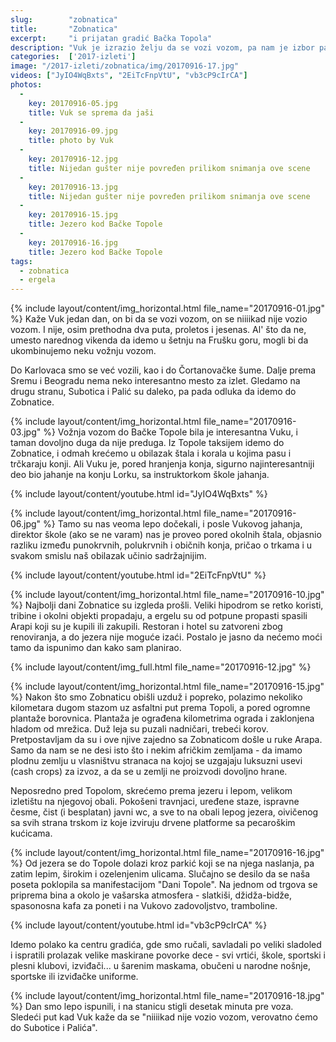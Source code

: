 ```yaml
---
slug:        "zobnatica"
title:       "Zobnatica"
excerpt:     "i prijatan gradić Bačka Topola"
description: "Vuk je izrazio želju da se vozi vozom, pa nam je izbor pao na Zobnaticu - dovoljno je blizu, ima šta će mu tamo biti interesantno, a ni Ela ni ja nismo bili od osnovne škole..."
categories:  ['2017-izleti']
image: "/2017-izleti/zobnatica/img/20170916-17.jpg"
videos: ["JyIO4WqBxts", "2EiTcFnpVtU", "vb3cP9cIrCA"]
photos:
  -
    key: 20170916-05.jpg
    title: Vuk se sprema da jaši
  -
    key: 20170916-09.jpg
    title: photo by Vuk
  -
    key: 20170916-12.jpg
    title: Nijedan gušter nije povređen prilikom snimanja ove scene
  -
    key: 20170916-13.jpg
    title: Nijedan gušter nije povređen prilikom snimanja ove scene
  -
    key: 20170916-15.jpg
    title: Jezero kod Bačke Topole
  -
    key: 20170916-16.jpg
    title: Jezero kod Bačke Topole
tags:
  - zobnatica
  - ergela
---
```


{% include layout/content/img_horizontal.html file_name="20170916-01.jpg" %}
Kaže Vuk jedan dan, on bi da se vozi vozom, on se niiiikad nije vozio vozom. I nije, osim prethodna dva puta,
proletos i jesenas. Al' što da ne, umesto narednog vikenda da idemo u šetnju na Frušku goru, mogli bi da 
ukombinujemo neku vožnju vozom.

Do Karlovaca smo se već vozili, kao i do Čortanovačke šume. Dalje prema Sremu i Beogradu nema neko interesantno
mesto za izlet. Gledamo na drugu stranu, Subotica i Palić su daleko, pa pada odluka da idemo do Zobnatice.

{% include layout/content/img_horizontal.html file_name="20170916-03.jpg" %}
Vožnja vozom do Bačke Topole bila je interesantna Vuku, i taman dovoljno duga da nije preduga. Iz Topole taksijem
idemo do Zobnatice, i odmah krećemo u obilazak štala i korala u kojima pasu i trčkaraju konji. Ali Vuku je,
pored hranjenja konja, sigurno
najinteresantniji deo bio jahanje na konju Lorku, sa instruktorkom škole jahanja.

{% include layout/content/youtube.html id="JyIO4WqBxts" %}

{% include layout/content/img_horizontal.html file_name="20170916-06.jpg" %}
Tamo su nas veoma lepo dočekali, i posle Vukovog jahanja, direktor škole (ako se ne varam) nas je proveo pored
okolnih štala, objasnio razliku između punokrvnih, polukrvnih i običnih konja, pričao o trkama i u svakom smislu
naš obilazak učinio sadržajnijim.

{% include layout/content/youtube.html id="2EiTcFnpVtU" %}

{% include layout/content/img_horizontal.html file_name="20170916-10.jpg" %}
Najbolji dani Zobnatice su izgleda prošli. Veliki hipodrom se retko koristi, tribine i okolni objekti propadaju,
a ergelu su od potpune propasti spasili Arapi koji su je kupili ili zakupili. Restoran i hotel su zatvoreni zbog 
renoviranja, a do jezera nije moguće izaći. Postalo je jasno da nećemo moći tamo da ispunimo dan kako sam
planirao.

{% include layout/content/img_full.html file_name="20170916-12.jpg" %}

{% include layout/content/img_horizontal.html file_name="20170916-15.jpg" %}
Nakon što smo Zobnaticu obišli uzduž i popreko, polazimo nekoliko kilometara dugom stazom uz asfaltni put prema
Topoli, a pored ogromne plantaže borovnica. Plantaža je ograđena kilometrima ograda i zaklonjena hladom od mrežica. Duž
leja su puzali nadničari, trebeći korov. Pretpostavljam da su i ove njive zajedno sa Zobnaticom došle u ruke Arapa. Samo
da nam se ne desi isto što i nekim afričkim zemljama - da imamo plodnu zemlju u vlasništvu stranaca na kojoj se uzgajaju 
luksuzni usevi (cash crops) za izvoz, a da se u zemlji ne proizvodi dovoljno hrane.

Neposredno pred Topolom, skrećemo prema jezeru i lepom, velikom izletištu na njegovoj obali. Pokošeni
travnjaci, uređene staze, ispravne česme, čist (i besplatan) javni wc, a sve to na obali lepog jezera, oivičenog
sa svih strana trskom iz koje izviruju drvene platforme sa pecaroškim kućicama.

{% include layout/content/img_horizontal.html file_name="20170916-16.jpg" %}
Od jezera se do Topole dolazi kroz parkić koji se na njega naslanja, pa zatim lepim, širokim i ozelenjenim ulicama.
Slučajno se desilo da se naša poseta poklopila sa manifestacijom "Dani Topole". Na jednom od trgova se priprema
bina a okolo je vašarska atmosfera - slatkiši, džidža-bidže, spasonosna kafa za poneti i na Vukovo zadovoljstvo,
tramboline.

{% include layout/content/youtube.html id="vb3cP9cIrCA" %}

Idemo polako ka centru gradića, gde smo ručali, savladali po veliki sladoled i ispratili prolazak velike maskirane
povorke dece - svi vrtići, škole, sportski i plesni klubovi, izviđači... u šarenim maskama, obučeni u narodne nošnje, 
sportske ili izviđačke uniforme.

{% include layout/content/img_horizontal.html file_name="20170916-18.jpg" %}
Dan smo lepo ispunili, i na stanicu stigli desetak minuta pre voza. Sledeći put kad Vuk kaže da se "niiiikad nije
vozio vozom, verovatno ćemo do Subotice i Palića".